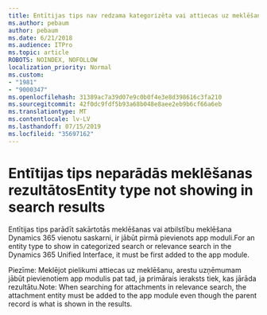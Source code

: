 ```yaml
---
title: Entītijas tips nav redzama kategorizēta vai attiecas uz meklēšanas rezultātu Dynamics 365 vienotu interfeisu
ms.author: pebaum
author: pebaum
ms.date: 6/21/2018
ms.audience: ITPro
ms.topic: article
ROBOTS: NOINDEX, NOFOLLOW
localization_priority: Normal
ms.custom:
- "1981"
- "9000347"
ms.openlocfilehash: 31389ac7a39d07e9c0b0f4e3e8d398616c3fa210
ms.sourcegitcommit: 42f0dc9fdf5b93a68b048e8aee2eb9b6cf66a6eb
ms.translationtype: MT
ms.contentlocale: lv-LV
ms.lasthandoff: 07/15/2019
ms.locfileid: "35697162"
---
```

# <a name="entity-type-not-showing-in-search-results"></a><span data-ttu-id="751b9-102">Entītijas tips neparādās meklēšanas rezultātos</span><span class="sxs-lookup"><span data-stu-id="751b9-102">Entity type not showing in search results</span></span>

<span data-ttu-id="751b9-103">Entītijas tips parādīt sakārtotās meklēšanas vai atbilstību meklēšana Dynamics 365 vienotu saskarni, ir jābūt pirmā pievienots app moduli.</span><span class="sxs-lookup"><span data-stu-id="751b9-103">For an entity type to show in categorized search or relevance search in the Dynamics 365 Unified Interface, it must be first added to the app module.</span></span>

<span data-ttu-id="751b9-104">Piezīme: Meklējot pielikumi attiecas uz meklēšanu, arestu uzņēmumam jābūt pievienotiem app modulis pat tad, ja primārais ieraksts tiek, kas jārāda rezultātu.</span><span class="sxs-lookup"><span data-stu-id="751b9-104">Note: When searching for attachments in relevance search, the attachment entity must be added to the app module even though the parent record is what is shown in the results.</span></span>

